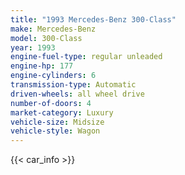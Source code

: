 ```yaml
---
title: "1993 Mercedes-Benz 300-Class"
make: Mercedes-Benz
model: 300-Class
year: 1993
engine-fuel-type: regular unleaded
engine-hp: 177
engine-cylinders: 6
transmission-type: Automatic
driven-wheels: all wheel drive
number-of-doors: 4
market-category: Luxury
vehicle-size: Midsize
vehicle-style: Wagon
---
```


{{< car_info >}}
